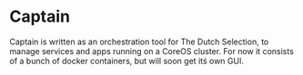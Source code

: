 # Captain
Captain is written as an orchestration tool for The Dutch Selection, to manage services and apps running on a CoreOS
cluster. For now it consists of a bunch of docker containers, but will soon get itś own GUI.
